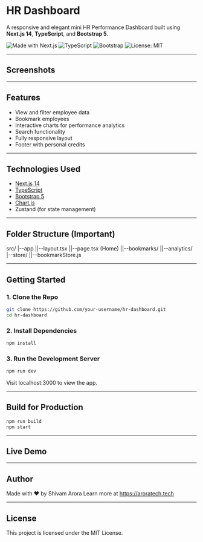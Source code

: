 # HR Dashboard
A responsive and elegant mini HR Performance Dashboard built using **Next.js 14**, **TypeScript**, and **Bootstrap 5**.

![Made with Next.js](https://img.shields.io/badge/Made%20with-Next.js-000?logo=nextdotjs)
![TypeScript](https://img.shields.io/badge/Language-TypeScript-blue.svg)
![Bootstrap](https://img.shields.io/badge/UI-Bootstrap-purple)
![License: MIT](https://img.shields.io/badge/License-MIT-green.svg)

---

## Screenshots

---

## Features

- View and filter employee data
- Bookmark employees
- Interactive charts for performance analytics
- Search functionality
- Fully responsive layout
- Footer with personal credits

---

## Technologies Used

- [Next.js 14](https://nextjs.org/)
- [TypeScript](https://www.typescriptlang.org/)
- [Bootstrap 5](https://getbootstrap.com/)
- [Chart.js](https://www.chartjs.org/)
- Zustand (for state management)

---

## Folder Structure (Important)
src/
|--app
||--layout.tsx
||--page.tsx (Home)
||--bookmarks/
||--analytics/
|--store/
||--bookmarkStore.js


---

## Getting Started

### 1. Clone the Repo

```bash
git clone https://github.com/your-username/hr-dashboard.git
cd hr-dashboard
```

### 2. Install Dependencies

```bash
npm install
```

### 3. Run the Development Server

```bash
npm run dev
```

Visit localhost:3000 to view the app.

---

## Build for Production

```bash
npm run build
npm start
```

---

## Live Demo


---

## Author
Made with ❤️ by Shivam Arora
Learn more at https://aroratech.tech

---

## License
This project is licensed under the MIT License.
